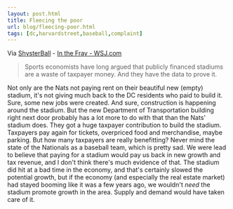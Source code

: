 ```yaml
---
layout: post.html
title: Fleecing the poor
url: blog/fleecing-poor.html
tags: [dc,harvardstreet,baseball,complaint]
---
```

Via [ShysterBall](http://shysterball.blogspot.com/2008/07/nationals-stadium.html) - [In the Fray - WSJ.com](http://online.wsj.com/public/article/SB121625362443460331.html?mod=sports)

> Sports economists have long argued that publicly financed stadiums are a waste of taxpayer money. And they have the data to prove it.

Not only are the Nats not paying rent on their beautiful new (empty) stadium, it's not giving much back to the DC residents who paid to build it. Sure, some new jobs were created. And sure, construction is happening around the stadium. But the new Department of Transportation building right next door probably has a lot more to do with that than the Nats' stadium does. They got a huge taxpayer contribution to build the stadium. Taxpayers pay again for tickets, overpriced food and merchandise, maybe parking. But how many taxpayers are really benefitting? Never mind the state of the Nationals as a baseball team, which is pretty sad. We were lead to believe that paying for a stadium would pay us back in new growth and tax revenue, and I don't think there's much evidence of that. The stadium did hit at a bad time in the economy, and that's certainly slowed the potential growth, but if the economy (and especially the real estate market) had stayed booming like it was a few years ago, we wouldn't _need_ the stadium promote growth in the area. Supply and demand would have taken care of it.
